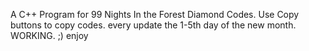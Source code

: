 A C++ Program for 99 Nights In the Forest Diamond Codes. Use Copy buttons to copy codes. every update the 1-5th day of the new month. WORKING. ;) enjoy
